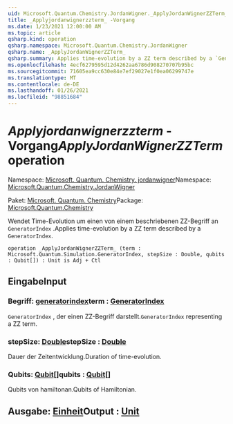 ```yaml
---
uid: Microsoft.Quantum.Chemistry.JordanWigner._ApplyJordanWignerZZTerm_
title: _Applyjordanwignerzzterm_ -Vorgang
ms.date: 1/23/2021 12:00:00 AM
ms.topic: article
qsharp.kind: operation
qsharp.namespace: Microsoft.Quantum.Chemistry.JordanWigner
qsharp.name: _ApplyJordanWignerZZTerm_
qsharp.summary: Applies time-evolution by a ZZ term described by a `GeneratorIndex`.
ms.openlocfilehash: 4ecf6279595d12d4262aa6786d908270707b95bc
ms.sourcegitcommit: 71605ea9cc630e84e7ef29027e1f0ea06299747e
ms.translationtype: MT
ms.contentlocale: de-DE
ms.lasthandoff: 01/26/2021
ms.locfileid: "98851684"
---
```

# <a name="_applyjordanwignerzzterm_-operation"></a><span data-ttu-id="9f6e9-102">_Applyjordanwignerzzterm_ -Vorgang</span><span class="sxs-lookup"><span data-stu-id="9f6e9-102">_ApplyJordanWignerZZTerm_ operation</span></span>

<span data-ttu-id="9f6e9-103">Namespace: [Microsoft. Quantum. Chemistry. jordanwigner](xref:Microsoft.Quantum.Chemistry.JordanWigner)</span><span class="sxs-lookup"><span data-stu-id="9f6e9-103">Namespace: [Microsoft.Quantum.Chemistry.JordanWigner](xref:Microsoft.Quantum.Chemistry.JordanWigner)</span></span>

<span data-ttu-id="9f6e9-104">Paket: [Microsoft. Quantum. Chemistry](https://nuget.org/packages/Microsoft.Quantum.Chemistry)</span><span class="sxs-lookup"><span data-stu-id="9f6e9-104">Package: [Microsoft.Quantum.Chemistry](https://nuget.org/packages/Microsoft.Quantum.Chemistry)</span></span>


<span data-ttu-id="9f6e9-105">Wendet Time-Evolution um einen von einem beschriebenen ZZ-Begriff an `GeneratorIndex` .</span><span class="sxs-lookup"><span data-stu-id="9f6e9-105">Applies time-evolution by a ZZ term described by a `GeneratorIndex`.</span></span>

```qsharp
operation _ApplyJordanWignerZZTerm_ (term : Microsoft.Quantum.Simulation.GeneratorIndex, stepSize : Double, qubits : Qubit[]) : Unit is Adj + Ctl
```


## <a name="input"></a><span data-ttu-id="9f6e9-106">Eingabe</span><span class="sxs-lookup"><span data-stu-id="9f6e9-106">Input</span></span>

### <a name="term--generatorindex"></a><span data-ttu-id="9f6e9-107">Begriff: [generatorindex](xref:Microsoft.Quantum.Simulation.GeneratorIndex)</span><span class="sxs-lookup"><span data-stu-id="9f6e9-107">term : [GeneratorIndex](xref:Microsoft.Quantum.Simulation.GeneratorIndex)</span></span>

<span data-ttu-id="9f6e9-108">`GeneratorIndex` , der einen ZZ-Begriff darstellt.</span><span class="sxs-lookup"><span data-stu-id="9f6e9-108">`GeneratorIndex` representing a ZZ term.</span></span>


### <a name="stepsize--double"></a><span data-ttu-id="9f6e9-109">stepSize: [Double](xref:microsoft.quantum.lang-ref.double)</span><span class="sxs-lookup"><span data-stu-id="9f6e9-109">stepSize : [Double](xref:microsoft.quantum.lang-ref.double)</span></span>

<span data-ttu-id="9f6e9-110">Dauer der Zeitentwicklung.</span><span class="sxs-lookup"><span data-stu-id="9f6e9-110">Duration of time-evolution.</span></span>


### <a name="qubits--qubit"></a><span data-ttu-id="9f6e9-111">Qubits: [Qubit](xref:microsoft.quantum.lang-ref.qubit)[]</span><span class="sxs-lookup"><span data-stu-id="9f6e9-111">qubits : [Qubit](xref:microsoft.quantum.lang-ref.qubit)[]</span></span>

<span data-ttu-id="9f6e9-112">Qubits von hamiltonan.</span><span class="sxs-lookup"><span data-stu-id="9f6e9-112">Qubits of Hamiltonian.</span></span>



## <a name="output--unit"></a><span data-ttu-id="9f6e9-113">Ausgabe: [Einheit](xref:microsoft.quantum.lang-ref.unit)</span><span class="sxs-lookup"><span data-stu-id="9f6e9-113">Output : [Unit](xref:microsoft.quantum.lang-ref.unit)</span></span>

